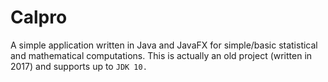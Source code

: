 # Calpro

A simple application written in Java and JavaFX for simple/basic statistical and mathematical computations.
This is actually an old project (written in 2017) and supports up to ``` JDK 10. ```
